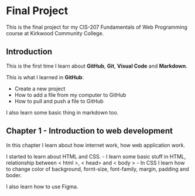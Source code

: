 # Final Project
This is the final project for my CIS-207 Fundamentals of Web Programming course at Kirkwood Community College.

## Introduction
This is the first time I learn about **GitHub**, **Git**, **Visual Code** and **Markdown**.

This is what I learned in **GitHub**:
- Create a new project
- How to add a file from my computer to GitHub
- How to pull and push a file to GitHub

I also learn some basic thing in markdown too.

## Chapter 1 - Introduction to web development
In this chapter I learn about how internet work, how web application work.

I started to learn about HTML and CSS. 
    -  I learn some basic stuff in HTML, relationship between \< html \>, \< head\> and \< body \>
    -  In CSS I learn how to change color of background, fornt-size, font-family, margin, padding and boder.

I also learn how to use Figma.